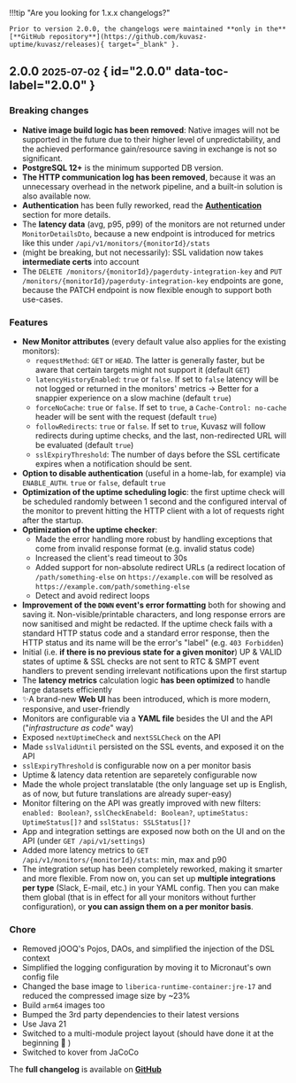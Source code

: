 !!!tip "Are you looking for 1.x.x changelogs?"

    Prior to version 2.0.0, the changelogs were maintained **only in the** [**GitHub repository**](https://github.com/kuvasz-uptime/kuvasz/releases){ target="_blank" }.

## 2.0.0 <small>2025-07-02</small> { id="2.0.0" data-toc-label="2.0.0" }

### Breaking changes

- **Native image build logic has been removed**: Native images will not be supported in the future due to their higher level of unpredictability, and the achieved performance gain/resource saving in exchange is not so significant.
- **PostgreSQL 12+** is the minimum supported DB version.
- **The HTTP communication log has been removed**, because it was an unnecessary overhead in the network pipeline, and a built-in solution is also available now.
- **Authentication** has been fully reworked, read the [**Authentication**](setup/configuration.md#authentication) section for more details.
- The **latency data** (avg, p95, p99) of the monitors are not returned under `MonitorDetailsDto`, because a new endpoint is introduced for metrics like this under `/api/v1/monitors/{monitorId}/stats`
- (might be breaking, but not necessarily): SSL validation now takes **intermediate certs** into account
- The `DELETE /monitors/{monitorId}/pagerduty-integration-key` and `PUT /monitors/{monitorId}/pagerduty-integration-key` endpoints are gone, because the PATCH endpoint is now flexible enough to support both use-cases.

### Features

- **New Monitor attributes** (every default value also applies for the existing monitors):
    * `requestMethod`: `GET` or `HEAD`. The latter is generally faster, but be aware that certain targets might not support it (default `GET`)
    * `latencyHistoryEnabled`: `true` or `false`. If set to `false` latency will be not logged or returned in the monitors' metrics -> Better for a snappier experience on a slow machine (default `true`)
    * `forceNoCache`: `true` or `false`. If set to `true`, a `Cache-Control: no-cache` header will be sent with the request (default `true`)
    * `followRedirects`: `true` or `false`. If set to `true`, Kuvasz will follow redirects during uptime checks, and the last, non-redirected URL will be evaluated (default `true`)
    * `sslExpiryThreshold`: The number of days before the SSL certificate expires when a notification should be sent.
- **Option to disable authentication** (useful in a home-lab, for example) via `ENABLE_AUTH`. `true` or `false`, default `true`
- **Optimization of the uptime scheduling logic**: the first uptime check will be scheduled randomly between 1 second and the configured interval of the monitor to prevent hitting the HTTP client with a lot of requests right after the startup.
- **Optimization of the uptime checker**:
    * Made the error handling more robust by handling exceptions that come from invalid response format (e.g. invalid status code)
    * Increased the client's read timeout to 30s
    * Added support for non-absolute redirect URLs (a redirect location of `/path/something-else` on `https://example.com` will be resolved as `https://example.com/path/something-else`
    * Detect and avoid redirect loops
- **Improvement of the `DOWN` event's error formatting** both for showing and saving it. Non-visible/printable characters, and long response errors are now sanitised and might be redacted. If the uptime check fails with a standard HTTP status code and a standard error response, then the HTTP status and its name will be the error's "label" (e.g. `403 Forbidden`)
- Initial (i.e. **if there is no previous state for a given monitor**) UP & VALID states of uptime & SSL checks are not sent to RTC & SMPT event handlers to prevent sending irrelevant notifications upon the first startup
- The **latency metrics** calculation logic **has been optimized** to handle large datasets efficiently
- ✨A brand-new **Web UI** has been introduced, which is more modern, responsive, and user-friendly
- Monitors are configurable via a **YAML file** besides the UI and the API ("_infrastructure as code_" way)
- Exposed `nextUptimeCheck` and `nextSSLCheck` on the API
- Made `sslValidUntil` persisted on the SSL events, and exposed it on the API
- `sslExpiryThreshold` is configurable now on a per monitor basis
- Uptime & latency data retention are separetely configurable now
- Made the whole project translatable (the only language set up is English, as of now, but future translations are already super-easy)
- Monitor filtering on the API was greatly improved with new filters: `enabled: Boolean?`, `sslCheckEnabeld: Boolean?`, `uptimeStatus: UptimeStatus[]?` and `sslStatus: SSLStatus[]?`
- App and integration settings are exposed now both on the UI and on the API (under `GET /api/v1/settings`)
- Added more latency metrics to `GET /api/v1/monitors/{monitorId}/stats`: min, max and p90
- The integration setup has been completely reworked, making it smarter and more flexible. From now on, you can set up **multiple integrations per type** (Slack, E-mail, etc.) in your YAML config. Then you can make them global (that is in effect for all your monitors without further configuration), or **you can assign them on a per monitor basis**.

### Chore
- Removed jOOQ's Pojos, DAOs, and simplified the injection of the DSL context
- Simplified the logging configuration by moving it to Micronaut's own config file
- Changed the base image to `liberica-runtime-container:jre-17` and reduced the compressed image size by ~23%
- Build `arm64` images too
- Bumped the 3rd party dependencies to their latest versions
- Use Java 21
- Switched to a multi-module project layout (should have done it at the beginning 🤦 )
- Switched to kover from JaCoCo

The **full changelog** is available on [**GitHub**](https://github.com/kuvasz-uptime/kuvasz/releases/tag/2.0.0)
